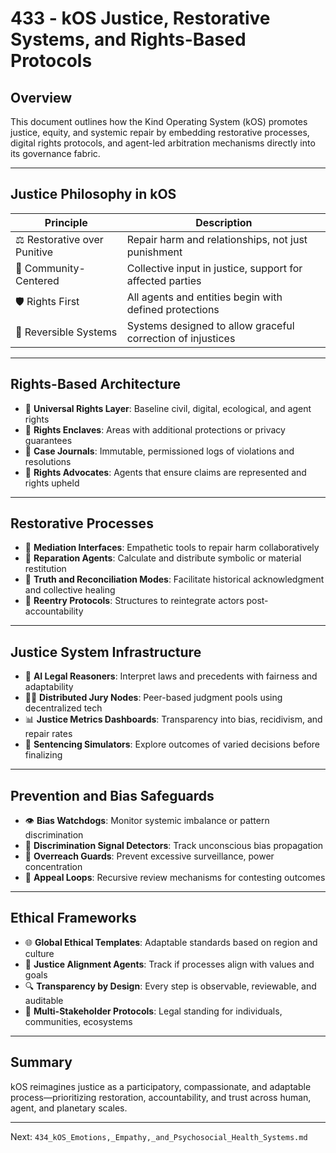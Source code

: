 # 433 - kOS Justice, Restorative Systems, and Rights-Based Protocols

## Overview
This document outlines how the Kind Operating System (kOS) promotes justice, equity, and systemic repair by embedding restorative processes, digital rights protocols, and agent-led arbitration mechanisms directly into its governance fabric.

---

## Justice Philosophy in kOS

| Principle | Description |
|----------|-------------|
| ⚖️ Restorative over Punitive | Repair harm and relationships, not just punishment |
| 👥 Community-Centered | Collective input in justice, support for affected parties |
| 🛡️ Rights First | All agents and entities begin with defined protections |
| 🔄 Reversible Systems | Systems designed to allow graceful correction of injustices |

---

## Rights-Based Architecture

- 📜 **Universal Rights Layer**: Baseline civil, digital, ecological, and agent rights
- 🔐 **Rights Enclaves**: Areas with additional protections or privacy guarantees
- 📂 **Case Journals**: Immutable, permissioned logs of violations and resolutions
- 📢 **Rights Advocates**: Agents that ensure claims are represented and rights upheld

---

## Restorative Processes

- 🧘 **Mediation Interfaces**: Empathetic tools to repair harm collaboratively
- 🧾 **Reparation Agents**: Calculate and distribute symbolic or material restitution
- 🔄 **Truth and Reconciliation Modes**: Facilitate historical acknowledgment and collective healing
- 📆 **Reentry Protocols**: Structures to reintegrate actors post-accountability

---

## Justice System Infrastructure

- 🧠 **AI Legal Reasoners**: Interpret laws and precedents with fairness and adaptability
- 🧑‍⚖️ **Distributed Jury Nodes**: Peer-based judgment pools using decentralized tech
- 📊 **Justice Metrics Dashboards**: Transparency into bias, recidivism, and repair rates
- 🧾 **Sentencing Simulators**: Explore outcomes of varied decisions before finalizing

---

## Prevention and Bias Safeguards

- 👁️ **Bias Watchdogs**: Monitor systemic imbalance or pattern discrimination
- 📡 **Discrimination Signal Detectors**: Track unconscious bias propagation
- 🛑 **Overreach Guards**: Prevent excessive surveillance, power concentration
- 🤖 **Appeal Loops**: Recursive review mechanisms for contesting outcomes

---

## Ethical Frameworks

- 🌐 **Global Ethical Templates**: Adaptable standards based on region and culture
- 🧭 **Justice Alignment Agents**: Track if processes align with values and goals
- 🔍 **Transparency by Design**: Every step is observable, reviewable, and auditable
- 🧬 **Multi-Stakeholder Protocols**: Legal standing for individuals, communities, ecosystems

---

## Summary

kOS reimagines justice as a participatory, compassionate, and adaptable process—prioritizing restoration, accountability, and trust across human, agent, and planetary scales.

---
Next: `434_kOS_Emotions,_Empathy,_and_Psychosocial_Health_Systems.md`

